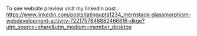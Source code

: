 To see website preview visit my linkedin post : https://www.linkedin.com/posts/jatingupta1234_mernstack-glassmorphism-webdevelopment-activity-7221757848882466816-dkge?utm_source=share&utm_medium=member_desktop
